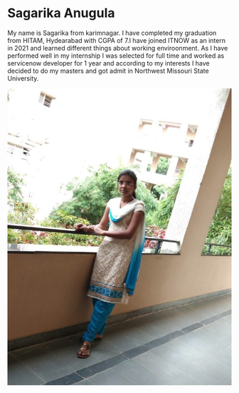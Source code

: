 # Sagarika Anugula
My name is Sagarika from karimnagar. I have completed my graduation from HITAM, Hydearabad with CGPA of 7.I have joined ITNOW as an intern in 2021 and learned different things about working enviroonment. As I have performed well in my internship I was selected for full time and worked as servicenow developer for 1 year and according to my interests I have decided to do my masters and got admit in Northwest Missouri State University.

![Anugula Sagarika](/Anugula%20Sagarika.png)